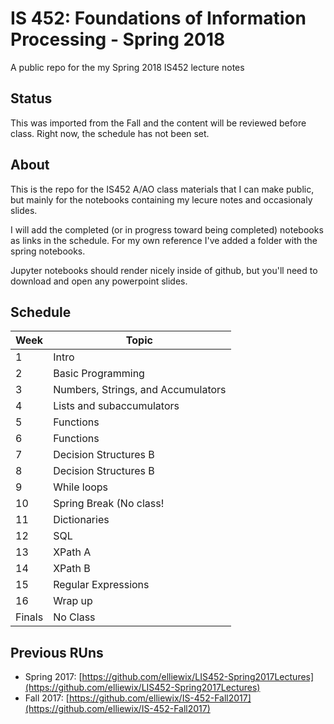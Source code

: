 # IS 452: Foundations of Information Processing - Spring 2018 

A public repo for the my Spring 2018 IS452 lecture notes

## Status

This was imported from the Fall and the content will be reviewed before class.  Right now, the schedule has not been set.

## About

This is the repo for the IS452 A/AO class materials that I can make public, but mainly for the notebooks containing my lecure notes and occasionaly slides.

I will add the completed (or in progress toward being completed) notebooks as links in the schedule.  For my own reference I've added a folder with the spring notebooks.

Jupyter notebooks should render nicely inside of github, but you'll need to download and open any powerpoint slides.

## Schedule

| Week   | Topic                              |
|--------|------------------------------------|
| 1      | Intro                              |
| 2      | Basic Programming                  |
| 3      | Numbers, Strings, and Accumulators |
| 4      | Lists and subaccumulators          |
| 5      | Functions                          |
| 6      | Functions                          |
| 7      | Decision Structures B              |
| 8      | Decision Structures B              |
| 9      | While loops                        |
| 10     | Spring Break (No class!            |
| 11     | Dictionaries                       |
| 12     | SQL                                |
| 13     | XPath A                            |
| 14     | XPath B                            |
| 15     | Regular Expressions                |
| 16     | Wrap up                            |
| Finals | No Class                           |


## Previous RUns

* Spring 2017: [https://github.com/elliewix/LIS452-Spring2017Lectures](https://github.com/elliewix/LIS452-Spring2017Lectures)
* Fall 2017: [https://github.com/elliewix/IS-452-Fall2017](https://github.com/elliewix/IS-452-Fall2017)